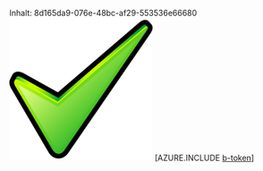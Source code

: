 Inhalt: 8d165da9-076e-48bc-af29-553536e66680![Bild](49eba7d3-2fc9-4801-9bcc-9fca05f3e6cf.png)
[AZURE.INCLUDE [b-token](587fa83f-9589-44b8-a7b4-8e58d1acee30.md)]
